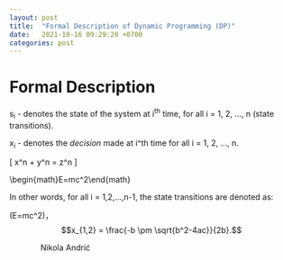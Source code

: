 ```yaml
---
layout: post
title:  "Formal Description of Dynamic Programming (DP)"
date:   2021-10-16 09:29:20 +0700
categories: post
---
```

<script type="text/javascript" src="http://cdn.mathjax.org/mathjax/latest/MathJax.js?config=default"></script>


# Formal Description

s<sub>i</sub> - denotes the state of the system at i<sup>th</sup> time, for all i = 1, 2, ..., n (state transitions).

x<sub>i</sub> - denotes the *decision* made at i^th time for all i = 1, 2, ..., n.

\[ x^n + y^n = z^n \]

\begin{math}E=mc^2\end{math}

In other words, for all i = 1,2,...,n-1, the state transitions are denoted as:

\(E=mc^2\)，$$x_{1,2} = \frac{-b \pm \sqrt{b^2-4ac}}{2b}.$$


&nbsp;&nbsp;&nbsp;&nbsp;&nbsp;&nbsp;&nbsp;&nbsp;&nbsp;&nbsp;&nbsp;&nbsp;&nbsp;
Nikola Andrić
